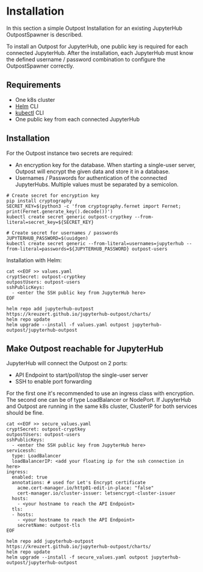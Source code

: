 # Installation

In this section a simple Outpost Installation for an existing JupyterHub OutpostSpawner is described.

To install an Outpost for JupyterHub, one public key is required for each connected JupyterHub. After the installation, each JupyterHub must know the defined username / password combination to configure the OutpostSpawner correctly.

## Requirements
 - One k8s cluster
 - [Helm](https://helm.sh/) CLI
 - [kubectl](https://kubernetes.io/de/docs/reference/kubectl/) CLI
 - One public key from each connected JupyterHub

## Installation

For the Outpost instance two secrets are required:
 - An encryption key for the database. When starting a single-user server, Outpost will encrypt the given data and store it in a database.  
 - Usernames / Passwords for authentication of the connected JupyterHubs. Multiple values must be separated by a semicolon.  

```
# Create secret for encryption key
pip install cryptography
SECRET_KEY=$(python3 -c 'from cryptography.fernet import Fernet; print(Fernet.generate_key().decode())')
kubectl create secret generic outpost-cryptkey --from-literal=secret_key=${SECRET_KEY}

# Create secret for usernames / passwords
JUPYTERHUB_PASSWORD=$(uuidgen)
kubectl create secret generic --from-literal=usernames=jupyterhub --from-literal=passwords=${JUPYTERHUB_PASSWORD} outpost-users
```

Installation with Helm:
```
cat <<EOF >> values.yaml
cryptSecret: outpost-cryptkey
outpostUsers: outpost-users
sshPublicKeys:
  - <enter the SSH public key from JupyterHub here>
EOF

helm repo add jupyterhub-outpost https://kreuzert.github.io/jupyterhub-outpost/charts/
helm repo update
helm upgrade --install -f values.yaml outpost jupyterhub-outpost/jupyterhub-outpost
```

## Make Outpost reachable for JupyterHub

JupyterHub will connect the Outpost on 2 ports:
 - API Endpoint to start/poll/stop the single-user server
 - SSH to enable port forwarding
  
For the first one it's recommended to use an ingress class with encryption. The second one can be of type LoadBalancer or NodePort.
If JupyterHub and Outpost are running in the same k8s cluster, ClusterIP for both services should be fine.

```
cat <<EOF >> secure_values.yaml
cryptSecret: outpost-cryptkey
outpostUsers: outpost-users
sshPublicKeys:
  - <enter the SSH public key from JupyterHub here>
servicessh:
  type: LoadBalancer
  loadBalancerIP: <add your floating ip for the ssh connection in here>
ingress:
  enabled: true
  annotations: # used for Let's Encrypt certificate
    acme.cert-manager.io/http01-edit-in-place: "false"
    cert-manager.io/cluster-issuer: letsencrypt-cluster-issuer
  hosts:
    - <your hostname to reach the API Endpoint>
  tls:
  - hosts:
    - <your hostname to reach the API Endpoint>
    secretName: outpost-tls
EOF

helm repo add jupyterhub-outpost https://kreuzert.github.io/jupyterhub-outpost/charts/
helm repo update
helm upgrade --install -f secure_values.yaml outpost jupyterhub-outpost/jupyterhub-outpost
```
